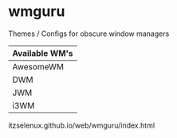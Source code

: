 # wmguru
Themes / Configs for obscure window managers

| Available WM's |
|-----------|
| AwesomeWM | 
| DWM       | 
| JWM       | 
| i3WM      | 

itzselenux.github.io/web/wmguru/index.html
